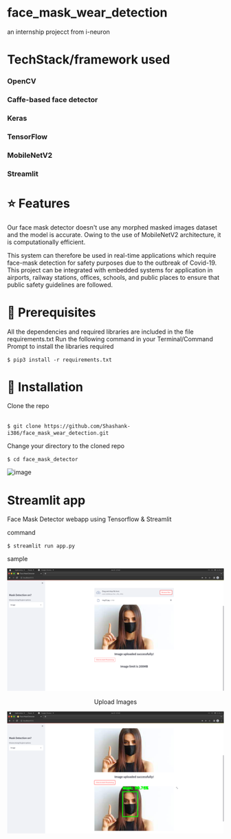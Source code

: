 # face_mask_wear_detection
an internship projecct from i-neuron 
# TechStack/framework used
### OpenCV
### Caffe-based face detector
### Keras
### TensorFlow
### MobileNetV2
### Streamlit
# ⭐ Features
Our face mask detector doesn't use any morphed masked images dataset and the model is accurate. Owing to the use of MobileNetV2 architecture, it is computationally efficient.

This system can therefore be used in real-time applications which require face-mask detection for safety purposes due to the outbreak of Covid-19. This project can be integrated with embedded systems for application in airports, railway stations, offices, schools, and public places to ensure that public safety guidelines are followed.
# 🔑 Prerequisites
All the dependencies and required libraries are included in the file requirements.txt 
Run the following command in your Terminal/Command Prompt to install the libraries required
```
$ pip3 install -r requirements.txt

```
# 🚀 Installation
Clone the repo
```

$ git clone https://github.com/Shashank-i386/face_mask_wear_detection.git

```
Change your directory to the cloned repo
```
$ cd face_mask_detector
```
![image](https://user-images.githubusercontent.com/58115580/175804970-08db605c-cf38-4ee5-a0d9-57e0fc4c057c.png)


# Streamlit app
Face Mask Detector webapp using Tensorflow & Streamlit

command
```
$ streamlit run app.py 

```
sample
<p align="center">
  <img src="face_mask_detector/screen_shots/Screenshot from 2022-06-23 15-02-00.png">
</p>
<p align="center">Upload Images</p>

<p align="center">
  <img src="face_mask_detector/screen_shots/Screenshot from 2022-06-23 15-02-15.png">
</p>



